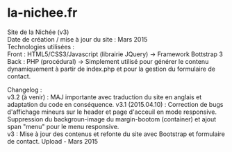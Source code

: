 # la-nichee.fr
Site de la Nichée (v3)  
Date de création / mise à jour du site : Mars 2015  
Technologies utilisées :  
Front : HTML5/CSS3/Javascript (librairie JQuery) -> Framework Bottstrap 3  
Back : PHP (procédural) -> Simplement utilisé pour générer le contenu dynamiquement à partir de index.php et pour la gestion du formulaire de contact.  

Changelog :  
v3.2 (à venir) : MAJ importante avec traduction du site en anglais et adaptation du code en conséquence.
v3.1 (2015.04.10) : Correction de bugs d'affichage mineurs sur le header et page d'acceuil en mode responsive. Suppression du backgroun-image du margin-bootom (container) et ajout span "menu" pour le menu responsive.  
v3 : Mise à jour des contenus et refonte du site avec Bootstrap et formulaire de contact. Upload - Mars 2015  

